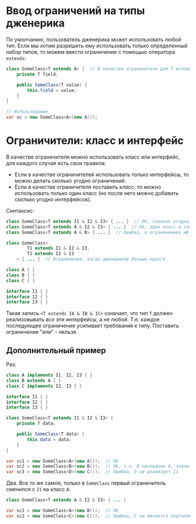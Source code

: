 # Ввод ограничений на типы дженерика

По умолчанию, пользователь дженерика может использовать любой тип. Если мы хотим разрешить ему использовать только определенный набор типов, то можем ввести ограничение с помощью оператора `extends`:

```java
class SomeClass<T extends A> {  // В качестве ограничителя для T используем тип А
    private T field;

    public SomeClass(T value) {
        this.field = value;
    }
}
```

```java
// Использование
var sc = new SomeClass<A>(new A());
```

# Ограничители: класс и интерфейс

В качестве ограничителя можно использовать класс или интерфейс, для каждого случая есть свои правила:

* Если в качестве ограничителей использовать только интерфейсы, то можно делать сколько угодно ограничений.
* Если в качестве ограничителя поставить *класс*, то можно использовать только один класс (но после него можно добавить сколько угодно интерфейсов).

Синтаксис:

```java
class SomeClass<T extends I1 & I2 & I3> { ... }  // Ok, сколько угодно интерфейсов
class SomeClass<T extends A & I2 & I3> { ... }  // Ok, один класс и сколько угодно интерфейсов
class SomeClass<T extends A & B> { ... }  // Ошибка, в ограничениях мб только один класс

class SomeClass<
        T1 extends I1 & I2 & I3,
        T2 extends I2 & I3
    > { ... }  // Ограничения, когда дженериков больше одного

class A { }
class B { }
class C { }

interface I1 { }
interface I2 { }
interface I3 { }
```

Такая запись `<T extends IA & IB & IC>` означает, что тип `T` должен реализовывать *все* эти интерфейсы, а не любой. Т.е. каждое последующее ограничение усиливает требования к типу. Поставить ограничение "или" - нельзя.

## Дополнительный пример

Раз:

```java
class A implements I1, I2, I3 { }
class B extends A { }
class C implements I2, I3 { }

interface I1 { }
interface I2 { }
interface I3 { }

class SomeClass<T extends I1 & I2 & I3> {
    private T data;

    public SomeClass(T data) {
        this.data = data;
    }
}
```

```java
var sc1 = new SomeClass<A>(new A());  // Ok
var sc2 = new SomeClass<B>(new B());  // Ok, т.к. B наследник A, значит тоже реализует I1, I2, I3
var sc3 = new SomeClass<D>(new C());  // Ошибка, D не реализует I1
```

Два. Все то же самое, только в `SomeClass` первый ограничитель сменился с `I1` на класс `A`:

```java
class SomeClass<T extends A & I2 & I3> { ... }

var sc1 = new SomeClass<A>(new B());  // Ok
var sc2 = new SomeClass<C>(new C());  // Ошибка, C не является подтипом A
```

